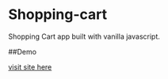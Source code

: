 # Shopping-cart
Shopping Cart app built with vanilla javascript.

##Demo

[visit site here](https://nedrakrifa.github.io/Shopping-cart/)
